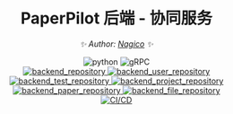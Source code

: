 <div align="center">

# PaperPilot 后端 - 协同服务

<!-- markdownlint-disable-next-line MD036 -->
_✨ Author: [Nagico](https://github.com/Nagico/) ✨_
</div>

<p align="center">
  <img src="https://img.shields.io/badge/Python-3.9|3.10|3.11-blue" alt="python">
  <img src="https://img.shields.io/badge/gRPC-proto3-2ca1aa" alt="gRPC">
  <br />
  <a href="https://github.com/Nagico/paperpilot-backend">
    <img src="https://img.shields.io/badge/Github-backend-brightgreen?logo=github" alt="backend_repository">
  </a>
  <a href="https://github.com/Nagico/paperpilot-backend-user">
    <img src="https://img.shields.io/badge/Github-backend_user-brightgreen?logo=github" alt="backend_user_repository">
  </a>
  <a href="https://github.com/Nagico/paperpilot-backend-test">
    <img src="https://img.shields.io/badge/Github-backend_test-brightgreen?logo=github" alt="backend_test_repository">
  </a><a href="https://github.com/Nagico/paperpilot-backend-project">
    <img src="https://img.shields.io/badge/Github-backend_project-brightgreen?logo=github" alt="backend_project_repository">
  </a><a href="https://github.com/Nagico/paperpilot-backend-paper">
    <img src="https://img.shields.io/badge/Github-backend_paper-brightgreen?logo=github" alt="backend_paper_repository">
  </a>
  <a href="https://github.com/Nagico/paperpilot-backend-file">
    <img src="https://img.shields.io/badge/Github-backend_file-brightgreen?logo=github" alt="backend_file_repository">
  </a>
  <br />

  <a href="https://github.com/Nagico/paperpilot-backend-user/actions/workflows/cicd.yml">
    <img src="https://github.com/Nagico/paperpilot-backend-user/actions/workflows/cicd.yml/badge.svg?branch=main" alt="CI/CD">
  </a>
</p>
<!-- markdownlint-enable MD033 -->
